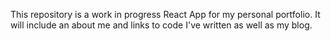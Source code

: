 This repository is a work in progress React App for my personal portfolio. It will include an about me and links to code I've written as well as my blog. 
